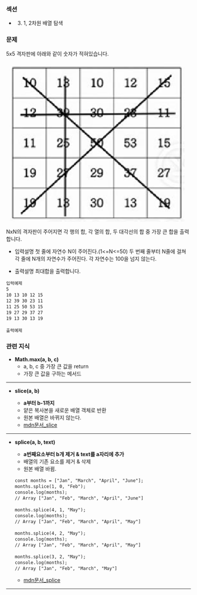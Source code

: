 ### 섹션

- 3. 1, 2차원 배열 탐색

### 문제

5x5 격자판에 아래와 같이 숫자가 적혀있습니다.

![alt text](./images/28_격자판.png)

NxN의 격자판이 주어지면 각 행의 합, 각 열의 합, 두 대각선의 합 중 가장 큰 합을 출력합니다.

- 입력설명
  첫 줄에 자연수 N이 주어진다.(1<=N<=50)
  두 번째 줄부터 N줄에 걸쳐 각 줄에 N개의 자연수가 주어진다. 각 자연수는 100을 넘지 않는다.

- 출력설명
  최대합을 출력합니다.

```
입력예제
5
10 13 10 12 15
12 39 30 23 11
11 25 50 53 15
19 27 29 37 27
19 13 30 13 19

출력예제

```

### 관련 지식

- **Math.max(a, b, c)**
  - a, b, c 중 가장 큰 값을 return
  - 가장 큰 값을 구하는 메서드

---

- **slice(a, b)**

  - **a부터 b-1까지**
  - 얕은 복사본을 새로운 배열 객체로 반환
  - 원본 배열은 바뀌지 않는다.
  - [mdn문서\_slice](https://developer.mozilla.org/ko/docs/Web/JavaScript/Reference/Global_Objects/Array/slice)

---

- **splice(a, b, text)**

  - **a번째요소부터 b개 제거 & text를 a자리에 추가**
  - 배열의 기존 요소를 제거 & 삭제
  - 원본 배열 바뀜.

  ```
  const months = ["Jan", "March", "April", "June"];
  months.splice(1, 0, "Feb");
  console.log(months);
  // Array ["Jan", "Feb", "March", "April", "June"]

  months.splice(4, 1, "May");
  console.log(months);
  // Array ["Jan", "Feb", "March", "April", "May"]

  months.splice(4, 2, "May");
  console.log(months);
  // Array ["Jan", "Feb", "March", "April", "May"]

  months.splice(3, 2, "May");
  console.log(months);
  // Array ["Jan", "Feb", "March", "May"]
  ```

  - [mdn문서\_splice](https://developer.mozilla.org/ko/docs/Web/JavaScript/Reference/Global_Objects/Array/splice)

---
